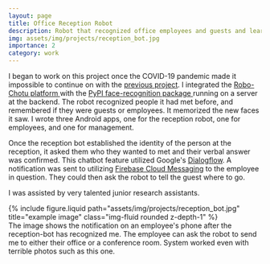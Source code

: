 ```yaml
---
layout: page
title: Office Reception Robot
description: Robot that recognized office employees and guests and learned new faces
img: assets/img/projects/reception_bot.jpg
importance: 2
category: work
---
```


I began to work on this project once the COVID-19 pandemic made it impossible to continue on with the <a href="#asd_bot">previous project</a>. I integrated the <a href="#robo_chotu">Robo-Chotu platform </a> 
with the <a href="https://pypi.org/project/face-recognition/" target="_blank"> PyPI face-recognition package </a> running on a server at the backend. The robot recognized people it had met before, and remembered if they were guests or employees. It
memorized the new faces it saw. I wrote three Android apps, one for the reception robot, one for employees, and one for management.

Once the reception bot established the identity of the person at the reception, it asked
them who they wanted to met and their verbal answer was confirmed. This chatbot feature
utilized Google's <a href="https://cloud.google.com/dialogflow" target="_blank"> Dialogflow</a>. A notification was sent to utilizing <a href="https://firebase.google.com/docs/cloud-messaging" target="_blank">Firebase Cloud Messaging</a>
to the employee in question. They could then ask the robot to tell the guest where to go.

I was assisted by very talented junior research assistants. 

<div class="row">
    <div class="col-sm-5 mt-3 mt-md-0">
        {% include figure.liquid path="assets/img/projects/reception_bot.jpg" title="example image" class="img-fluid rounded z-depth-1" %}
    </div>
</div>
<div class="caption">
    The image shows the notification on an employee's phone after the reception-bot has recognized me. The employee can ask the robot to send me to either their office or a conference room. System worked even with terrible photos such as this one. 
</div>